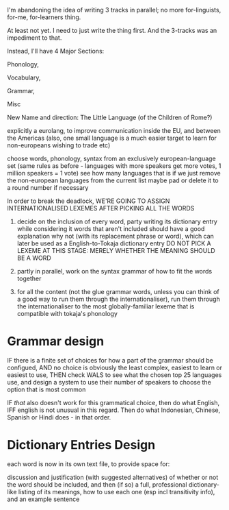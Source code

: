 I'm abandoning the idea of writing 3 tracks in parallel;
no more for-linguists, for-me, for-learners thing.

At least not yet.
I need to just write the thing first.
And the 3-tracks was an impediment to that.

Instead, I'll have 4 Major Sections:

Phonology,

Vocabulary,

Grammar,

Misc 

New Name and direction: The Little Language (of the Children of Rome?)

explicitly a eurolang, to improve communication inside the EU, and between the Americas
(also, one small language is a much easier target to learn for non-europeans wishing to trade etc)

choose words, phonology, syntax from an exclusively european-language set
(same rules as before - languages with more speakers get more votes, 1 million speakers = 1 vote)
see how many languages that is if we just remove the non-european languages from the current list
maybe pad or delete it to a round number if necessary

In order to break the deadlock,
WE'RE GOING TO ASSIGN INTERNATIONALISED LEXEMES AFTER PICKING ALL THE WORDS

1. decide on the inclusion of every word, party writing its dictionary entry while considering it
    words that aren't included should have a good explanation why not (with its replacement phrase or word),
    which can later be used as a English-to-Tokaja dictionary entry
    DO NOT PICK A LEXEME AT THIS STAGE: MERELY WHETHER THE MEANING SHOULD BE A WORD
2. partly in parallel, work on the syntax grammar of how to fit the words together

3. for all the content (not the glue grammar words, unless you can think of a good way to run them through the internationaliser),
    run them through the internationaliser to the most globally-familiar lexeme that is compatible with tokaja's phonology

Grammar design
=======

IF there is a finite set of choices for how a part of the grammar should be configued,
AND no choice is obviously the least complex, easiest to learn or easiest to use,
THEN check WALS to see what the chosen top 25 languages use, and design a system to use their number of speakers to choose the option that is most common

IF *that* also doesn't work for this grammatical choice, then do what English, IFF english is not unusual in this regard. Then do what Indonesian, Chinese, Spanish or Hindi does - in that order.


Dictionary Entries Design
=======

each word is now in its own text file, to provide space for:

discussion and justification (with suggested alternatives) of whether or not the word should be included,
and then (if so) a full, professional dictionary-like listing of its meanings,
how to use each one (esp incl transitivity info), and an example sentence